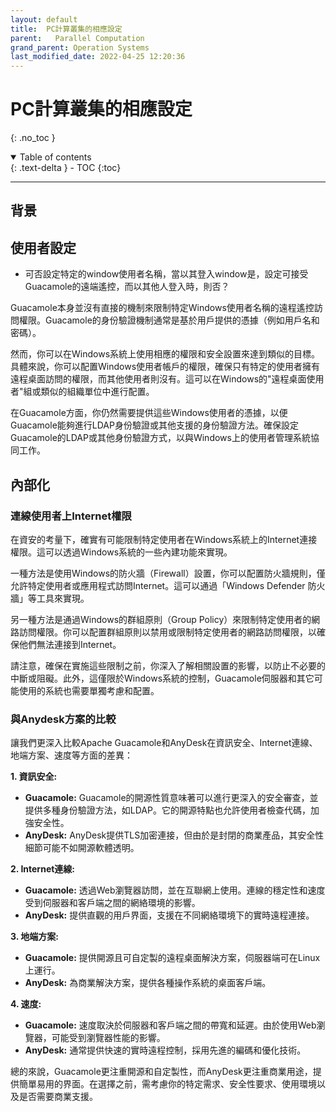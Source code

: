 ```yaml
---
layout: default
title:  PC計算叢集的相應設定
parent:   Parallel Computation
grand_parent: Operation Systems
last_modified_date: 2022-04-25 12:20:36
---
```

# PC計算叢集的相應設定
{: .no_toc }

<details open markdown="block">
  <summary>
    Table of contents
  </summary>
  {: .text-delta }
- TOC
{:toc}
</details>

---
## 背景

## 使用者設定

- 可否設定特定的window使用者名稱，當以其登入window是，設定可接受Guacamole的遠端遙控，而以其他人登入時，則否？

Guacamole本身並沒有直接的機制來限制特定Windows使用者名稱的遠程遙控訪問權限。Guacamole的身份驗證機制通常是基於用戶提供的憑據（例如用戶名和密碼）。

然而，你可以在Windows系統上使用相應的權限和安全設置來達到類似的目標。具體來說，你可以配置Windows使用者帳戶的權限，確保只有特定的使用者擁有遠程桌面訪問的權限，而其他使用者則沒有。這可以在Windows的"遠程桌面使用者"組或類似的組織單位中進行配置。

在Guacamole方面，你仍然需要提供這些Windows使用者的憑據，以便Guacamole能夠進行LDAP身份驗證或其他支援的身份驗證方法。確保設定Guacamole的LDAP或其他身份驗證方式，以與Windows上的使用者管理系統協同工作。

## 內部化

### 連線使用者上Internet權限

在資安的考量下，確實有可能限制特定使用者在Windows系統上的Internet連接權限。這可以透過Windows系統的一些內建功能來實現。

一種方法是使用Windows的防火牆（Firewall）設置，你可以配置防火牆規則，僅允許特定使用者或應用程式訪問Internet。這可以通過「Windows Defender 防火牆」等工具來實現。

另一種方法是通過Windows的群組原則（Group Policy）來限制特定使用者的網路訪問權限。你可以配置群組原則以禁用或限制特定使用者的網路訪問權限，以確保他們無法連接到Internet。

請注意，確保在實施這些限制之前，你深入了解相關設置的影響，以防止不必要的中斷或阻礙。此外，這僅限於Windows系統的控制，Guacamole伺服器和其它可能使用的系統也需要單獨考慮和配置。

### 與Anydesk方案的比較

讓我們更深入比較Apache Guacamole和AnyDesk在資訊安全、Internet連線、地端方案、速度等方面的差異：

**1. 資訊安全:**
   - **Guacamole:** Guacamole的開源性質意味著可以進行更深入的安全審查，並提供多種身份驗證方法，如LDAP。它的開源特點也允許使用者檢查代碼，加強安全性。
   - **AnyDesk:** AnyDesk提供TLS加密連接，但由於是封閉的商業產品，其安全性細節可能不如開源軟體透明。

**2. Internet連線:**
   - **Guacamole:** 透過Web瀏覽器訪問，並在互聯網上使用。連線的穩定性和速度受到伺服器和客戶端之間的網絡環境的影響。
   - **AnyDesk:** 提供直觀的用戶界面，支援在不同網絡環境下的實時遠程連接。

**3. 地端方案:**
   - **Guacamole:** 提供開源且可自定製的遠程桌面解決方案，伺服器端可在Linux上運行。
   - **AnyDesk:** 為商業解決方案，提供各種操作系統的桌面客戶端。

**4. 速度:**
   - **Guacamole:** 速度取決於伺服器和客戶端之間的帶寬和延遲。由於使用Web瀏覽器，可能受到瀏覽器性能的影響。
   - **AnyDesk:** 通常提供快速的實時遠程控制，採用先進的編碼和優化技術。

總的來說，Guacamole更注重開源和自定製性，而AnyDesk更注重商業用途，提供簡單易用的界面。在選擇之前，需考慮你的特定需求、安全性要求、使用環境以及是否需要商業支援。


